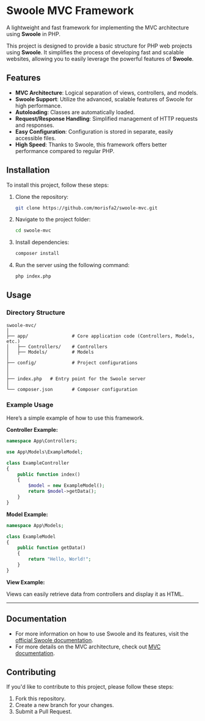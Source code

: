 
# Swoole MVC Framework

A lightweight and fast framework for implementing the MVC architecture using **Swoole** in PHP.

This project is designed to provide a basic structure for PHP web projects using **Swoole**. It simplifies the process of developing fast and scalable websites, allowing you to easily leverage the powerful features of **Swoole**.

## Features

- **MVC Architecture**: Logical separation of views, controllers, and models.
- **Swoole Support**: Utilize the advanced, scalable features of Swoole for high performance.
- **Autoloading**: Classes are automatically loaded.
- **Request/Response Handling**: Simplified management of HTTP requests and responses.
- **Easy Configuration**: Configuration is stored in separate, easily accessible files.
- **High Speed**: Thanks to Swoole, this framework offers better performance compared to regular PHP.

## Installation

To install this project, follow these steps:

1. Clone the repository:
   ```bash
   git clone https://github.com/morisfa2/swoole-mvc.git
   ```

2. Navigate to the project folder:
   ```bash
   cd swoole-mvc
   ```

3. Install dependencies:
   ```bash
   composer install
   ```

4. Run the server using the following command:
   ```bash
   php index.php
   ```

## Usage

### Directory Structure
```
swoole-mvc/
│
├── app/                # Core application code (Controllers, Models, etc.)
│   ├── Controllers/    # Controllers
│   ├── Models/         # Models
│
├── config/             # Project configurations
│
│
├── index.php   # Entry point for the Swoole server
│
└── composer.json       # Composer configuration
```

### Example Usage

Here’s a simple example of how to use this framework.

**Controller Example:**
```php
namespace App\Controllers;

use App\Models\ExampleModel;

class ExampleController
{
    public function index()
    {
        $model = new ExampleModel();
        return $model->getData();
    }
}
```

**Model Example:**
```php
namespace App\Models;

class ExampleModel
{
    public function getData()
    {
        return "Hello, World!";
    }
}
```

**View Example:**

Views can easily retrieve data from controllers and display it as HTML.

---

## Documentation

- For more information on how to use Swoole and its features, visit the [official Swoole documentation](https://www.swoole.co.uk/docs).
- For more details on the MVC architecture, check out [MVC documentation](https://en.wikipedia.org/wiki/Model%E2%80%93view%E2%80%93controller).

## Contributing

If you'd like to contribute to this project, please follow these steps:

1. Fork this repository.
2. Create a new branch for your changes.
3. Submit a Pull Request.

